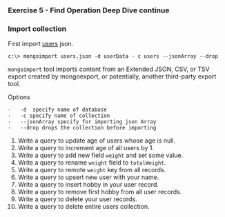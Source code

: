 ### Exercise 5 - Find Operation Deep Dive continue


### Import collection

First import [users](/data-sets) json.

```
c:\> mongoimport users.json -d userData - c users --jsonArray --drop 
```

`mongoimport` tool imports content from an Extended JSON, CSV, or TSV export created by mongoexport, or potentially, another third-party export tool.

Options

    -   -d  specify name of database
    -   -c specify name of collection
    -   --jsonArray specify for importing json Array
    -   --drop drops the collection before importing


1. Write a query to update age of users whose age is null.
2. Write a query to increment age of all users by 1.
3. Write a query to add new field `weight` and set some value.
4. Write a query to rename `weight` field to `totalWeight`.
5. Write a query to remote `weight` key from all records.
6. Write a query to upsert new user with your name.
7. Write a query to insert hobby in your user record.
8. Write a query to remove first hobby from all user records.
9. Write a query to delete your user records.
10. Write a query to delete entire users collection.